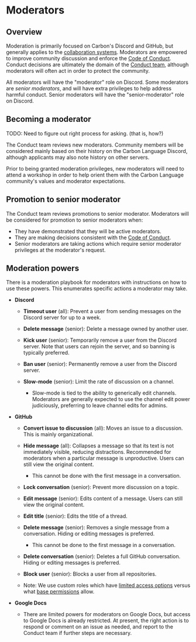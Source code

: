 # Moderators

<!--
Part of the Carbon Language project, under the Apache License v2.0 with LLVM
Exceptions. See /LICENSE for license information.
SPDX-License-Identifier: Apache-2.0 WITH LLVM-exception
-->

## Overview

Moderation is primarily focused on Carbon's Discord and GitHub, but generally
applies to the [collaboration systems](/CONTRIBUTING.md#collaboration-systems).
Moderators are empowered to improve community discussion and enforce the
[Code of Conduct](/CODE_OF_CONDUCT.md). Conduct decisions are ultimately the
domain of the [Conduct team](/CODE_OF_CONDUCT.md#conduct-team), although
moderators will often act in order to protect the community.

All moderators will have the "moderator" role on Discord. Some moderators are
_senior moderators_, and will have extra privileges to help address harmful
conduct. Senior moderators will have the "senior-moderator" role on Discord.

## Becoming a moderator

TODO: Need to figure out right process for asking. (that is, how?)

The Conduct team reviews new moderators. Community members will be considered
mainly based on their history on the Carbon Language Discord, although
applicants may also note history on other servers.

Prior to being granted moderation privileges, new moderators will need to attend
a workshop in order to help orient them with the Carbon Language community's
values and moderator expectations.

## Promotion to senior moderator

The Conduct team reviews promotions to senior moderator. Moderators will be
considered for promotion to senior moderators when:

-   They have demonstrated that they will be active moderators.
-   They are making decisions consistent with the
    [Code of Conduct](/CODE_OF_CONDUCT.md).
-   Senior moderators are taking actions which require senior moderator
    privileges at the moderator's request.

## Moderation powers

There is a moderation playbook for moderators with instructions on how to use
these powers. This enumerates specific actions a moderator may take.

-   **Discord**

    -   **Timeout user** (all): Prevent a user from sending messages on the
        Discord server for up to a week.

    -   **Delete message** (senior): Delete a message owned by another user.

    -   **Kick user** (senior): Temporarily remove a user from the Discord
        server. Note that users can rejoin the server, and so banning is
        typically preferred.

    -   **Ban user** (senior): Permanently remove a user from the Discord
        server.

    -   **Slow-mode** (senior): Limit the rate of discussion on a channel.

        -   Slow-mode is tied to the ability to generically edit channels.
            Moderators are generally expected to use the channel edit power
            judiciously, preferring to leave channel edits for admins.

-   **GitHub**

    -   **Convert issue to discussion** (all): Moves an issue to a discussion.
        This is mainly organizational.

    -   **Hide message** (all): Collapses a message so that its text is not
        immediately visible, reducing distractions. Recommended for moderators
        when a particular message is unproductive. Users can still view the
        original content.

        -   This cannot be done with the first message in a conversation.

    -   **Lock conversation** (senior): Prevent more discussion on a topic.

    -   **Edit message** (senior): Edits content of a message. Users can still
        view the original content.

    -   **Edit title** (senior): Edits the title of a thread.

    -   **Delete message** (senior): Removes a single message from a
        conversation. Hiding or editing messages is preferred.

        -   This cannot be done to the first message in a conversation.

    -   **Delete conversation** (senior): Deletes a full GitHub conversation.
        Hiding or editing messages is preferred.

    -   **Block user** (senior): Blocks a user from all repositories.

    -   Note: We use custom roles which have
        [limited access options](https://docs.github.com/en/enterprise-cloud@latest/organizations/managing-peoples-access-to-your-organization-with-roles/managing-custom-repository-roles-for-an-organization)
        versus what
        [base permissions](https://docs.github.com/en/organizations/managing-access-to-your-organizations-repositories/repository-roles-for-an-organization)
        allow.

-   **Google Docs**

    -   There are limited powers for moderators on Google Docs, but access to
        Google Docs is already restricted. At present, the right action is to
        respond or comment on an issue as needed, and report to the Conduct team
        if further steps are necessary.
